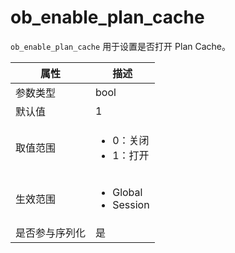 ob_enable_plan_cache 
=========================================

`ob_enable_plan_cache` 用于设置是否打开 Plan Cache。


| **属性**  |                                                   **描述**                                                   |
|---------|------------------------------------------------------------------------------------------------------------|
| 参数类型    | bool                                                                                                       |
| 默认值     | 1                                                                                                          |
| 取值范围    | <ul><li> 0：关闭 </li><li>1：打开 </li></ul>        |
| 生效范围    | <ul><li>Global</li><li>Session</li></ul>    |
| 是否参与序列化 | 是                                                                                                          |



